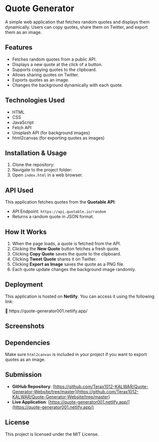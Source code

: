 # Quote Generator

A simple web application that fetches random quotes and displays them dynamically. Users can copy quotes, share them on Twitter, and export them as an image.

## Features

- Fetches random quotes from a public API.
- Displays a new quote at the click of a button.
- Supports copying quotes to the clipboard.
- Allows sharing quotes on Twitter.
- Exports quotes as an image.
- Changes the background dynamically with each quote.

## Technologies Used

- HTML
- CSS
- JavaScript
- Fetch API
- Unsplash API (for background images)
- html2canvas (for exporting quotes as images)

## Installation & Usage

1. Clone the repository:
2. Navigate to the project folder:
3. Open `index.html` in a web browser.

## API Used

This application fetches quotes from the **Quotable API**:

- API Endpoint: `https://api.quotable.io/random`
- Returns a random quote in JSON format.

## How It Works

1. When the page loads, a quote is fetched from the API.
2. Clicking the **New Quote** button fetches a fresh quote.
3. Clicking **Copy Quote** saves the quote to the clipboard.
4. Clicking **Tweet Quote** shares it on Twitter.
5. Clicking **Export as Image** saves the quote as a PNG file.
6. Each quote update changes the background image randomly.

## Deployment

This application is hosted on **Netlify**. You can access it using the following link:

🔗 https\://quote-generator001.netlify.app/

## Screenshots





## Dependencies

Make sure `html2canvas` is included in your project if you want to export quotes as an image.

## Submission

- **GitHub Repository**: [https://github.com/Terax1012-KALWAR/Quote-Generator-Website/tree/master](https://github.com/Terax1012-KALWAR/Quote-Generator-Website/tree/master)
- **Live Application**: [https://quote-generator001.netlify.app/](https://quote-generator001.netlify.app/)

## License

This project is licensed under the MIT License.

